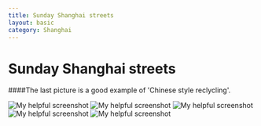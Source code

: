 ```yaml
---
title: Sunday Shanghai streets
layout: basic
category: Shanghai
---
```



Sunday Shanghai streets
=======================

####The last picture is a good example of 'Chinese style reclycling'.

![My helpful screenshot](http://res.cloudinary.com/djfwqxjdx/image/upload/v1412587381/streets1_a5dvkt.jpg)
![My helpful screenshot](http://res.cloudinary.com/djfwqxjdx/image/upload/v1412587366/streets2_gdllg4.jpg)
![My helpful screenshot](http://res.cloudinary.com/djfwqxjdx/image/upload/v1412587277/streets3_qxginy.jpg)
![My helpful screenshot](http://res.cloudinary.com/djfwqxjdx/image/upload/v1412587356/streets4_gdwxjr.jpg)
![My helpful screenshot](http://res.cloudinary.com/djfwqxjdx/image/upload/v1412587357/streets5_svyjd0.jpg)



